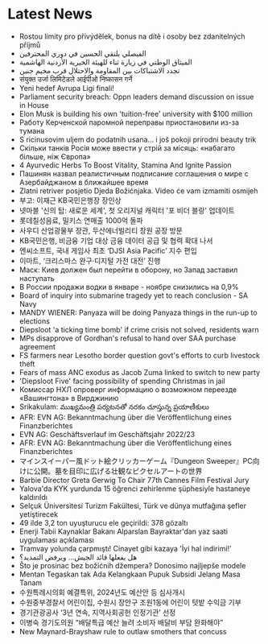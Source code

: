 # Latest News
-  Rostou limity pro přivýdělek, bonus na dítě i osoby bez zdanitelných příjmů
-  الفيصلي يلتقي الحسين في دوري المحترفين
-  الميثاق الوطني في زيارة ثناء للهيئة الخيرية الأردنية الهاشمية
-  تجدد الاشتباكات بين المقاومة والاحتلال قرب مخيم جنين
-  संयुक्त उर्जा लिमिटेडले आईपीओ निष्कासन गर्ने
-  Yeni hedef Avrupa Ligi finali!
-  Parliament security breach: Oppn leaders demand discussion on issue in House
-  Elon Musk is building his own 'tuition-free' university with $100 million
-  Работу Керченской паромной переправы приостановили из-за тумана
-  S ricinusovim uljem do podatnih usana… i još pokoji prirodni beauty trik
-  Скільки танків Росія може ввести у стрій за місяць: «набагато більше, ніж Європа»
-  4 Ayurvedic Herbs To Boost Vitality, Stamina And Ignite Passion
-  Пашинян назвал реалистичным подписание соглашения о мире с Азербайджаном в ближайшее время
-  Zlatni retriver posjetio Djeda Božićnjaka. Video će vam izmamiti osmijeh
-  부고: 이재근 KB국민은행장 장인상
-  넷마블 '신의 탑: 새로운 세계', 첫 오리지널 캐릭터 '포 비더 블랑' 업데이트
-  롯데칠성음료, 밀키스 연매출 1000억 돌파
-  사우디 산업광물부 장관, 두산에너빌리티 창원 공장 방문
-  KB국민은행, 비금융 기업 대상 금융 데이터 공급 및 협력 확대 나서
-  엔씨소프트, 국내 게임사 최초 ‘DJSI Asia Pacific’ 지수 편입
-  이마트, ‘크리스마스 완구·디지털 가전 대전’ 진행
-  Маск: Киев должен был перейти в оборону, но Запад заставил наступать
-  В России продажи водки в январе - ноябре снизились на 0,9%
-  Board of inquiry into submarine tragedy yet to reach conclusion - SA Navy
-  MANDY WIENER: Panyaza will be doing Panyaza things in the run-up to elections
-  Diepsloot 'a ticking time bomb' if crime crisis not solved, residents warn
-  MPs disapprove of Gordhan's refusal to hand over SAA purchase agreement
-  FS farmers near Lesotho border question govt's efforts to curb livestock theft
-  Fears of mass ANC exodus as Jacob Zuma linked to switch to new party
-  'Diepsloot Five' facing possibility of spending Christmas in jail
-  Комиссар НХЛ опроверг информацию о возможном переезде «Вашингтона» в Вирджинию
-  Srikakulam: ముఖ్యమంత్రి పర్యటనతో నరకం చూస్తున్న ప్రయాణీకులు
-  AFR: EVN AG: Bekanntmachung über die Veröffentlichung eines Finanzberichtes
-  EVN AG: Geschäftsverlauf im Geschäftsjahr 2022/23
-  AFR: EVN AG: Bekanntmachung über die Veröffentlichung eines Finanzberichtes
-  マインスイーパー風ドット絵クリッカーゲーム『Dungeon Sweeper』PC向けに公開。墓を目印に広げる壮観なピクセルアートの世界
-  Barbie Director Greta Gerwig To Chair 77th Cannes Film Festival Jury
-  Yalova'da KYK yurdunda 15 öğrenci zehirlenme şüphesiyle hastaneye kaldırıldı
-  Selçuk Üniversitesi Turizm Fakültesi, Türk ve dünya mutfağına şefler yetiştirecek
-  49 ilde 3,2 ton uyuşturucu ele geçirildi: 378 gözaltı
-  Enerji Tabii Kaynaklar Bakanı Alparslan Bayraktar'dan yaz saati uygulaması açıklaması
-  Tramvay yolunda çarpmıştı! Cinayet gibi kazaya 'İyi hal indirimi!'
-  هل يفعلها قائد الجيش... ويرفض التمديد؟
-  Što je prosinac bez božićnih džempera? Donosimo najljepše modele
-  Mentan Tegaskan tak Ada Kelangkaan Pupuk Subsidi Jelang Masa Tanam
-  수원특례시의회 예결특위, 2024년도 예산안 등 심사개시
-  수원중부경찰서 어린이집, 수원시 장안구 조원1동에 어린이 텃밭 수익금 기부
-  경기관광공사 ‘3년 연속, 지역사회공헌 인정기관’ 선정
-  이병숙 경기도의원 “배달특급 예산 늘려 소비자 배달비 부담 완화해야”
-  New Maynard-Brayshaw rule to outlaw smothers that concuss
